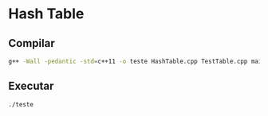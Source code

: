 # Hash Table

## Compilar
```bash
g++ -Wall -pedantic -std=c++11 -o teste HashTable.cpp TestTable.cpp main.cpp
```

## Executar
```bash
./teste
```
